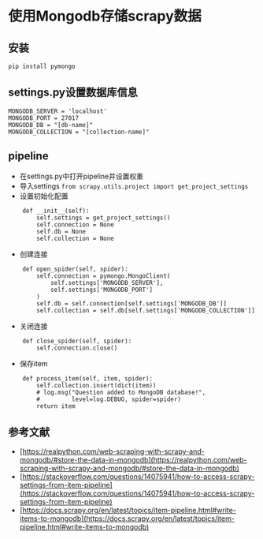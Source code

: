 # 使用Mongodb存储scrapy数据

## 安装
`pip install pymongo`

## settings.py设置数据库信息
```
MONGODB_SERVER = 'localhost'
MONGODB_PORT = 27017
MONGODB_DB = "[db-name]"
MONGODB_COLLECTION = "[collection-name]"
```

## pipeline
* 在settings.py中打开pipeline并设置权重
* 导入settings
`from scrapy.utils.project import get_project_settings`
* 设置初始化配置
```
    def __init__(self):
        self.settings = get_project_settings()
        self.connection = None
        self.db = None
        self.collection = None
```
* 创建连接
```
    def open_spider(self, spider):
        self.connection = pymongo.MongoClient(
            self.settings['MONGODB_SERVER'],
            self.settings['MONGODB_PORT']
        )
        self.db = self.connection[self.settings['MONGODB_DB']]
        self.collection = self.db[self.settings['MONGODB_COLLECTION']]
```
* 关闭连接
```
    def close_spider(self, spider):
        self.connection.close()
```
* 保存item
```
    def process_item(self, item, spider):
        self.collection.insert(dict(item))
        # log.msg("Question added to MongoDB database!",
        #         level=log.DEBUG, spider=spider)
        return item
```

## 参考文献
* [https://realpython.com/web-scraping-with-scrapy-and-mongodb/#store-the-data-in-mongodb](https://realpython.com/web-scraping-with-scrapy-and-mongodb/#store-the-data-in-mongodb)
* [https://stackoverflow.com/questions/14075941/how-to-access-scrapy-settings-from-item-pipeline](https://stackoverflow.com/questions/14075941/how-to-access-scrapy-settings-from-item-pipeline)
* [https://docs.scrapy.org/en/latest/topics/item-pipeline.html#write-items-to-mongodb](https://docs.scrapy.org/en/latest/topics/item-pipeline.html#write-items-to-mongodb)

